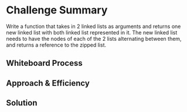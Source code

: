 # Challenge Summary

Write a function that takes in 2 linked lists as arguments and returns one new linked list with both linked list represented in it. The new linked list needs to have the nodes of each of the 2 lists alternating between them, and returns a reference to the zipped list.

## Whiteboard Process
<!-- Embedded whiteboard image -->

## Approach & Efficiency
<!-- What approach did you take? Why? What is the Big O space/time for this approach? -->

## Solution
<!-- Show how to run your code, and examples of it in action -->
